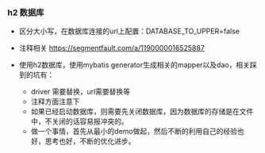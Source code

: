 ### h2 数据库
- 区分大小写，在数据库连接的url上配置：DATABASE_TO_UPPER=false

- 注释相关 https://segmentfault.com/a/1190000016525887
- 使用h2数据库，使用mybatis generator生成相关的mapper以及dao，相关踩到的坑有：
	- driver 需要替换，url需要替换等
	- 注释方面注意下
	- 如果已经启动数据库，则需要先关闭数据库，因为数据库的存储是在文件中，不关闭的话容易报冲突的。
	- 做一个事情，首先从最小的demo做起，然后不断的利用自己的经验也好，思考也好，不断的优化进步。
	